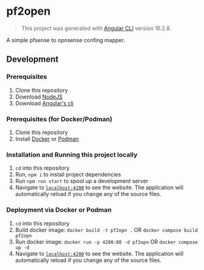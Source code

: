 # pf2open

> This project was generated with [Angular CLI](https://github.com/angular/angular-cli) version 16.2.8.

A simple pfsense to opnsense confing mapper.

## Development

### Prerequisites

1. Clone this repository
1. Download [NodeJS](https://nodejs.org/en)
1. Download [Angular's cli](https://angular.io/guide/setup-local#install-the-angular-cli)

### Prerequisites (for Docker/Podman)

1. Clone this repository
2. Install [Docker](https://docs.docker.com/engine/install/) or [Podman](https://podman.io/docs/installation)

### Installation and Running this project locally

1. `cd` into this repository
1. Run, `npm i`  to install project dependencies
1. Run `npm run start` to spool up a development server
1. Navigate to [`localhost:4200`](localhost:4200) to see the website. The application will automatically reload if you change any of the source files.


### Deployment via Docker or Podman

1. `cd` into this repository
2. Build docker image: `docker build -t pf2opn .` OR `docker compose build pf2opn`
3. Run docker image: `docker run -p 4200:80 -d pf2opn` OR `docker compose up -d`
4. Navigate to [`localhost:4200`](localhost:4200) to see the website. The application will automatically reload if you change any of the source files.